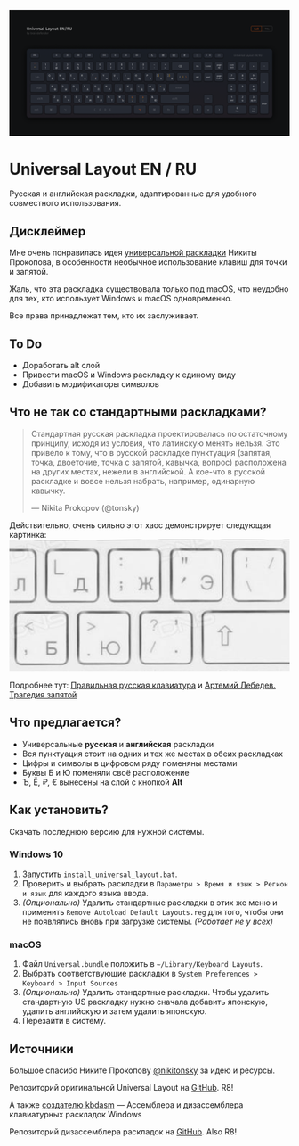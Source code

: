 ![](./images/Layout.png)

# Universal Layout EN / RU

Русская и английская раскладки, адаптированные для удобного совместного использования.

## Дисклеймер

Мне очень понравилась идея [универсальной раскладки](https://tonsky.livejournal.com/318571.html) Никиты Прокопова, в особенности необычное использование клавиш для точки и запятой.

Жаль, что эта раскладка существовала только под macOS, что неудобно для тех, кто использует Windows и macOS одновременно.

Все права принадлежат тем, кто их заслуживает.

## To Do

- Доработать alt слой
- Привести macOS и Windows раскладку к единому виду
- Добавить модификаторы символов

## Что не так со стандартными раскладками?

> Стандартная русская раскладка проектировалась по остаточному принципу, исходя из условия, что латинскую менять нельзя. Это привело к тому, что в русской раскладке пунктуация (запятая, точка, двоеточие, точка с запятой, кавычка, вопрос) расположена на других местах, нежели в английской. А кое-что в русской раскладке и вовсе нельзя набрать, например, одинарную кавычку.
>
> — Nikita Prokopov (@tonsky)

Действительно, очень сильно этот хаос демонстрирует следующая картинка:
![](./images/chaos.png)

Подробнее тут: [Правильная русская клавиатура](https://tonsky.livejournal.com/318571.html) и [Артемий Лебедев. Трагедия запятой](https://www.artlebedev.ru/kovodstvo/sections/105/)

## Что предлагается?

- Универсальные **русская** и **английская** раскладки
- Вся пунктуация стоит на одних и тех же местах в обеих раскладках
- Цифры и символы в цифровом ряду поменяны местами
- Буквы Б и Ю поменяли своё расположение
- Ъ, Ё, ₽, € вынесены на слой с кнопкой **Alt**

## Как установить?

Скачать последнюю версию для нужной системы.

### Windows 10

1. Запустить `install_universal_layout.bat`.
2. Проверить и выбрать раскладки в `Параметры > Время и язык > Регион и язык` для каждого языка ввода.
3. _(Опционально)_ Удалить стандартные раскладки в этих же меню и применить `Remove Autoload Default Layouts.reg` для того, чтобы они не появлялись вновь при загрузке системы. _(Работает не у всех)_

### macOS

1. Файл `Universal.bundle` положить в `~/Library/Keyboard Layouts`.
2. Выбрать соответствующие раскладки в `System Preferences > Keyboard > Input Sources`
3. _(Опционально)_ Удалить стандартные раскладки. Чтобы удалить стандартную US раскладку нужно сначала добавить японскую, удалить английскую и затем удалить японскую.
4. Перезайти в систему.

## Источники

Большое спасибо Никите Прокопову [@nikitonsky](https://twitter.com/nikitonsky) за идею и ресурсы.

Репозиторий оригинальной Universal Layout на [GitHub](https://github.com/tonsky/Universal-Layout/). R8!

А также [создателю kbdasm](https://habr.com/ru/post/301882/) — Ассемблера и дизассемблера клавиатурных раскладок Windows

Репозиторий дизассемблера раскладок на [GitHub](https://github.com/grompe/kbdasm). Also R8!
